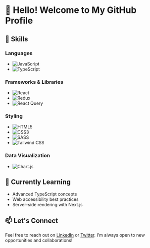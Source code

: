 # 👋 Hello! Welcome to My GitHub Profile

## 🚀 Skills

### Languages
- ![JavaScript](https://img.shields.io/badge/-JavaScript-F7DF1E?style=flat-square&logo=javascript&logoColor=black)
- ![TypeScript](https://img.shields.io/badge/-TypeScript-3178C6?style=flat-square&logo=typescript&logoColor=white)

### Frameworks & Libraries
- ![React](https://img.shields.io/badge/-React-61DAFB?style=flat-square&logo=react&logoColor=black)
- ![Redux](https://img.shields.io/badge/-Redux-764ABC?style=flat-square&logo=redux&logoColor=white)
- ![React Query](https://img.shields.io/badge/-React%20Query-FF4154?style=flat-square&logo=reactquery&logoColor=white)

### Styling
- ![HTML5](https://img.shields.io/badge/-HTML5-E34F26?style=flat-square&logo=html5&logoColor=white)
- ![CSS3](https://img.shields.io/badge/-CSS3-1572B6?style=flat-square&logo=css3&logoColor=white)
- ![SASS](https://img.shields.io/badge/-SASS-CC6699?style=flat-square&logo=sass&logoColor=white)
- ![Tailwind CSS](https://img.shields.io/badge/-Tailwind%20CSS-06B6D4?style=flat-square&logo=tailwindcss&logoColor=white)

### Data Visualization
- ![Chart.js](https://img.shields.io/badge/-Chart.js-FCA121?style=flat-square&logo=chartdotjs&logoColor=white)

## 🌱 Currently Learning
- Advanced TypeScript concepts
- Web accessibility best practices
- Server-side rendering with Next.js

## 📫 Let's Connect
Feel free to reach out on [LinkedIn](#) or [Twitter](#). I'm always open to new opportunities and collaborations!
